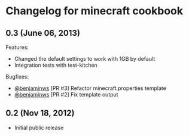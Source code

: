 # Changelog for minecraft cookbook

## 0.3 (June 06, 2013)

Features:
  * Changed the default settings to work with 1GB by default
  * Integration tests with test-kitchen

Bugfixes:
  * [@benjaminws](https://github.com/benjaminws) [PR #3] Refactor minecraft.properties template
  * [@benjaminws](https://github.com/benjaminws) [PR #2] Fix template output

## 0.2 (Nov 18, 2012)
* Initial public release
